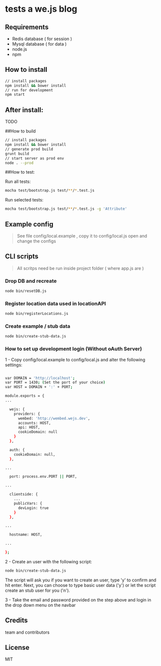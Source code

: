 # tests a we.js blog

## Requirements

 - Redis database ( for session )
 - Mysql database ( for data )
 - node.js
 - npm

## How to install

```sh
// install packages
npm install && bower install
// run for development
npm start
```

## After install:

TODO

##How to build

```sh
// install packages
npm install && bower install
// generate prod build
grunt build
// start server as prod env
node . --prod
```

##How to test:

Run all tests:

```sh
mocha test/bootstrap.js test/**/*.test.js
```

Run selected tests:

```sh
mocha test/bootstrap.js test/**/*.test.js -g 'Attribute'
```


## Example config

> See file config/local.example , copy it to config/local.js open and change the configs

## CLI scripts

> All scritps need be run inside project folder ( where app.js are )

### Drop DB and recreate

```sh
node bin/resetDB.js
```

### Register location data used in locationAPI

```sh
node bin/registerLocations.js
```

### Create example / stub data

```sh
node bin/create-stub-data.js
```

### How to set up development login (Without oAuth Server)

1 - Copy config/local.example to config/local.js and alter the following settings:

```sh

var DOMAIN = 'http://localhost';
var PORT = 1430; (Set the port of your choice)
var HOST = DOMAIN + ':' + PORT;

module.exports = {
...

  wejs: {
    providers: {
      wembed: 'http://wembed.wejs.dev',
      accounts: HOST,
      api: HOST,
      cookieDomain: null
    }
  },

  auth: {
    cookieDomain: null,
  },

...

  port: process.env.PORT || PORT,

...

  clientside: {
	...
    publicVars: {
      devLogin: true
    }
  },

...

  hostname: HOST,

...

};

```

2 - Create an user with the following script:

```sh
node bin/create-stub-data.js
```
The script will ask you if you want to create an user, type 'y' to confirm and hit enter. Next, you can choose to type basic user data ('y') or let the script create an stub user for you ('n').

3 - Take the email and password provided on the step above and login in the drop down menu on the navbar

## Credits

team and contributors

## License

MIT
